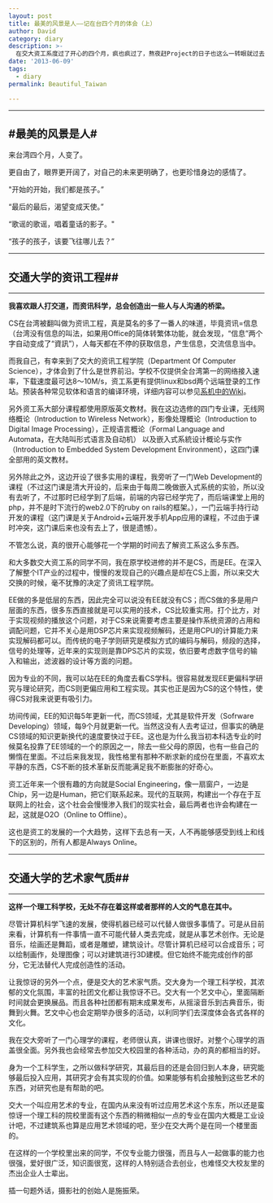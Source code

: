 ```yaml
---
layout: post
title: 最美的风景是人——记在台四个月的体会（上）
author: David
category: diary
description: >-
  在交大资工系度过了开心的四个月，疯也疯过了，熬夜赶Project的日子也这么一转眼就过去了。也让我更坚信了两件事请：我以后一定要跟人一起打交道；资讯科学这个行当会是我要做一辈子的事情。
date: '2013-06-09'
tags:
  - diary
permalink: Beautiful_Taiwan

---
```


---
#最美的风景是人#
---

来台湾四个月，人变了。

更自由了，眼界更开阔了，对自己的未来更明确了，也更珍惜身边的感情了。

"开始的开始，我们都是孩子。”

“最后的最后，渴望变成天使。”

“歌谣的歌谣，唱着童话的影子。"

“孩子的孩子，该要飞往哪儿去？”

---
## 交通大学的资讯工程##
---

**我喜欢跟人打交道，而资讯科学，总会创造出一些人与人沟通的桥梁。**

CS在台湾被翻叫做为资讯工程，真是莫名的多了一番人的味道，毕竟资讯=信息（台湾没有信息的叫法，如果用Office的简体转繁体功能，就会发现，“信息”两个字自动变成了“資訊”），人每天都在不停的获取信息，产生信息，交流信息当中。

而我自己，有幸来到了交大的资讯工程学院（Department Of Computer Science），才体会到了什么是世界前沿。学校不仅提供全台湾第一的网络接入速率，下载速度最可达8～10M/s，资工系更有提供linux和bsd两个远端登录的工作站。预装各种常见软体和语言的编译环境，详细内容可以参见[系机中的Wiki][wiki]。

另外资工系大部分课程都使用原版英文教材。我在这边选修的四门专业课，无线网络概论（Introduction to Wireless Network），影像处理概论（Introduction to Digital Image Processing），正规语言概论（Formal Language and Automata，在大陆叫形式语言及自动机） 以及嵌入式系統设计概论与实作（Introduction to Embedded System Development Environment），这四门课全部用的英文教材。

另外除此之外，这边开设了很多实用的课程，我旁听了一门Web Development的课程（不过这门课是清大开设的，后来由于每周二晚做嵌入式系统的实验，所以没有去听了，不过那时已经学到了后端，前端的内容已经学完了，而后端课堂上用的php，并不是时下流行的web2.0下的ruby on rails的框架。），一门云端手持行动开发的课程（这门课是关于Android+云端开发手机App应用的课程，不过由于课时冲突，这门课后来也没有去上了，很是遗憾）。

不管怎么说，真的很开心能够花一个学期的时间去了解资工系这么多东西。

和大多数交大资工系的同学不同，我在原学校进修的并不是CS，而是EE。在深入了解整个IT产业的过程中，慢慢的发现自己的兴趣点是却在CS上面，所以来交大交换的时候，毫不犹豫的决定了资讯工程学院。

EE做的多是低层的东西，因此完全可以说没有EE就没有CS；而CS做的多是用户层面的东西，很多东西直接就是可以实用的技术，CS比较重实用。打个比方，对于实现视频的播放这个问题，对于CS来说需要考虑主要是操作系统资源的占用和调配问题，它并不关心是用DSP芯片来实现视频解码，还是用CPU的计算能力来实现解码都可以。而传统的电子学则研究是模拟方式的编码与解码，频段的选择，信号的处理等，近年来的实现则是靠DPS芯片的实现，依旧要考虑数字信号的输入和输出，滤波器的设计等方面的问题。

因为专业的不同，我可以站在EE的角度去看CS学科。很容易就发现EE更偏科学研究与理论研究，而CS则更偏应用和工程实现。其实也正是因为CS的这个特性，使得CS对我来说更有吸引力。

坊间传闻，EE的知识每5年更新一代，而CS领域，尤其是软件开发（Sofrware Developing）领域，每9个月就更新一代。当然这没有人去考证过，但事实的确是CS领域的知识更新换代的速度要快过于EE。这也是为什么我当初本科选专业的时候莫名投靠了EE领域的一个的原因之一，除去一些父母的原因，也有一些自己的懒惰在里面。不过后来我发现，我性格里有那种不断求新的成份在里面，不喜欢太平静的东西，CS不断的技术革新反而能满足我不断膨胀的好奇心。

资工近年来一个很有趣的方向就是Social Engineering，像一扇窗户，一边是Chip，另一边是Human，把它们联系起来。现代的互联网，构建出一个存在于互联网上的社会，这个社会会慢慢渗入我们的现实社会，最后两者也许会构建在一起，这就是O2O（Online to Offline）。

这也是资工的发展的一个大趋势，这样下去总有一天，人不再能够感受到线上和线下的区别的，所有人都是Always Online。

---
## 交通大学的艺术家气质##
---

**这样一个理工科学校，无处不存在着这样或者那样的人文的气息在其中。**

尽管计算机科学飞速的发展，使得机器已经可以代替人做很多事情了。可是从目前来看，计算机有一件事情一直不可能代替人类去完成，就是从事艺术创作。无论是音乐，绘画还是舞蹈，或者是雕塑，建筑设计。尽管计算机已经可以合成音乐；可以绘制画作，处理图像；可以对建筑进行3D建模。但它始终不能完成创作的部分，它无法替代人完成创造性的活动。

让我惊讶的另外一个点，便是交大的艺术家气质。交大身为一个理工科学校，其浓郁的文化氛围，丰富的社团文化都让我惊讶不已。交大有一个艺文中心，里面隔断时间就会更换展品。而且各种社团都有期末成果发布，从摇滚音乐到古典音乐，街舞到火舞。艺文中心也会定期举办很多的活动，以利同学们去深度体会各式各样的文化。

我在交大旁听了一门心理学的课程，老师很认真，讲课也很好。对整个心理学的涵盖很全面。另外我也会经常去参加交大校园里的各种活动，办的真的都相当的好。

身为一个工科学生，之所以做科学研究，其最后目的还是会回归到人本身，研究能够最后投入应用，其研究才会有其实现的价值。如果能够有机会接触到这些艺术的东西，对研究也是有帮助的吧。

交大一个叫应用艺术的专业，在国内从来没有听过应用艺术这个东东，所以还是蛮惊讶一个理工科的院校里面有这个东西的稍微相似一点的专业在国内大概是工业设计吧，不过建筑系也算是应用艺术领域的吧，至少在交大两个是在同一个楼里面的。

在这样的一个学校里出来的同学，不仅专业能力很强，而且与人一起做事的能力也很强，爱好很广泛，知识面很宽，这样的人特别适合去创业，也难怪交大校友里的杰出企业人士辈出。

插一句题外话，摄影社的创始人是施振荣。



<!--#交通大学的朋友们#

---

交大的日子，最难忘的就是这些朋友们。

- 一起去环岛的，好难忘的经历啊。May

  **王老师**，**若愚**，**梦吟**

- 一起在图书馆自习的（包括浩然五楼约饭党们）。 Feb ~ June

  **辰光**，**Cnmpp902**，**大一**，**lbqqq**，**晔姐**，**梦吟**，**郭思敏**
  **海苔**，**Shao_lx**，**Xu_Han**，**郭萍**，**宋教授**，**王老师**，**若愚**

- 一起去垦丁的。May

  **晔姐**，**晔总**，**王老师**，**若愚**，**梦吟**，**思敏**，**宋教授**，

- 一起去上（听）过课的。Feb ~ June

  **QianK**，**大小姐**，**Shao_lx**，**Wu_HongJie**，**程程**，**ZhangN**，**Cnmpp902**，**Wang_HQ**，
  **杨婷**，**Chen_yn**，**在在君**，**阿宝**，**W_JianBang**,**宋教授**，**晔姐**，**剑航**，**YYY**

- 一个寝室的。Feb ~ June

  **辰光**，**ZhangN**，**若愚**

- 一起排过节目的。June

  **晔总**，**王老师**，**梦吟**，**陈鹏**，**徐娘娘**，**海苔**，**大一**，**梦吟**，**阿宝**，**若愚**，**晔姐**，**Wang_BY**，
  **W_JianBang**，**Cnmpp902**，**大师姐**，**郭萍**，**张迪**

- 一起去内湾的。May

  **L_Huang**，**Wu_HongJie**

- 一起去听演唱会的。May -->

[wiki]: http://help.cs.nctu.edu.tw/help/index.php/%E5%88%86%E9%A1%9E:%E5%B7%A5%E4%BD%9C%E7%AB%99

